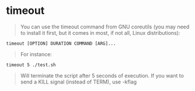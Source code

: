# timeout

> You can use the timeout command from GNU coreutils (you may need to install it first, but it comes in most, if not all, Linux distributions):
 
`timeout [OPTION] DURATION COMMAND [ARG]...`

> For instance:

`timeout 5 ./test.sh`

> Will terminate the script after 5 seconds of execution. If you want to send a KILL signal (instead of TERM), use -kflag

